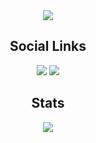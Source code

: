 <div align="center">
  <a href="https://emoji.echology.page"><img src="https://emoji.echology.page/api/image"></a>
  <h2>Social Links</h2>
  <a href="https://www.echology.page/socials/discord/"><img src="https://img.shields.io/badge/Bluberry%20Base-7289da?logo=discord&logoColor=white&style=for-the-badge"></a> 
  <a href="https://www.echology.page/socials/twitch/"><img src="https://img.shields.io/badge/Echological-6441a5?logo=twitch&logoColor=white&style=for-the-badge"></a>
  <h2>Stats</h2>
  <a href="/"><img src="https://github-readme-stats.vercel.app/api?username=echological&count_private=true&show_icons=true&theme=dark&hide_border=true&include_all_commits=true">
</a>
</div>
